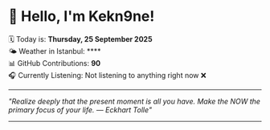 # 👋 Hello, I'm Kekn9ne!

🗓️ Today is: **Thursday, 25 September 2025**  
🌤️ Weather in Istanbul: ****  
📊 GitHub Contributions: **90**  
🎧 Currently Listening: Not listening to anything right now ❌

---

_"Realize deeply that the present moment is all you have. Make the NOW the primary focus of your life.  — *Eckhart Tolle*"_

---
